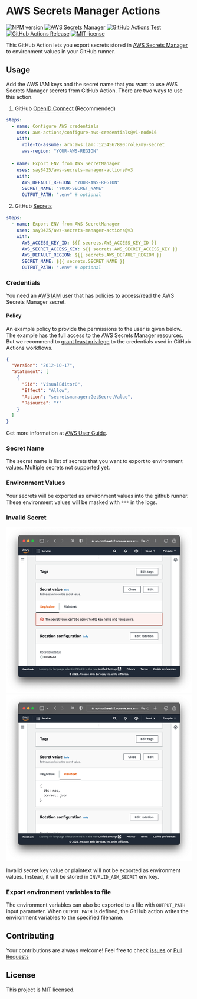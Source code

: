 # AWS Secrets Manager Actions

[![NPM version](https://img.shields.io/npm/v/aws-secrets-manager-actions?color=cb3837&logo=npm)](https://www.npmjs.com/package/aws-secrets-manager-actions)
[![AWS Secrets Manager](https://img.shields.io/badge/AWS-Secrets_Manager-FF9900?logo=Amazon+AWS&logoColor=FF9900)](https://aws.amazon.com/secrets-manager)
[![GitHub Actions Test](https://github.com/say8425/aws-secrets-manager-actions/workflows/Test/badge.svg)](https://github.com/say8425/aws-secrets-manager-actions/actions?query=workflow%3ATest)
[![GitHub Actions Release](https://github.com/say8425/aws-secrets-manager-actions/workflows/Release/badge.svg)](https://github.com/say8425/aws-secrets-manager-actions/actions?query=workflow%3ARelease)
[![MIT license](https://img.shields.io/badge/license-MIT-blue.svg)](https://github.com/say8425/aws-secrets-manager-actions/blob/master/LICENSE)

This GitHub Action lets you export secrets stored in [AWS Secrets Manager](https://aws.amazon.com/secrets-manager) to environment values in your GitHub runner.

## Usage

Add the AWS IAM keys and the secret name that you want to use AWS Secrets Manager secrets from GitHub Action. There are two ways to use this action.

1. GitHub [OpenID Connect](https://docs.github.com/en/actions/deployment/security-hardening-your-deployments/configuring-openid-connect-in-amazon-web-services) (Recommended)

```yaml
steps:
  - name: Configure AWS credentials
    uses: aws-actions/configure-aws-credentials@v1-node16
    with:
      role-to-assume: arn:aws:iam::1234567890:role/my-secret
      aws-region: "YOUR-AWS-REGION"

  - name: Export ENV from AWS SecretManager
    uses: say8425/aws-secrets-manager-actions@v3
    with:
      AWS_DEFAULT_REGION: "YOUR-AWS-REGION"
      SECRET_NAME: "YOUR-SECRET_NAME"
      OUTPUT_PATH: ".env" # optional
```

2. GitHub [Secrets](https://docs.github.com/en/actions/security-guides/encrypted-secrets)

```yaml
steps:
  - name: Export ENV from AWS SecretManager
    uses: say8425/aws-secrets-manager-actions@v3
    with:
      AWS_ACCESS_KEY_ID: ${{ secrets.AWS_ACCESS_KEY_ID }}
      AWS_SECRET_ACCESS_KEY: ${{ secrets.AWS_SECRET_ACCESS_KEY }}
      AWS_DEFAULT_REGION: ${{ secrets.AWS_DEFAULT_REGION }}
      SECRET_NAME: ${{ secrets.SECRET_NAME }}
      OUTPUT_PATH: ".env" # optional
```

### Credentials

You need an [AWS IAM](https://aws.amazon.com/iam) user that has policies to access/read the AWS Secrets Manager secret.

#### Policy

An example policy to provide the permissions to the user is given below. The example has the full access to the AWS Secrets Manager resources.
But we recommend to [grant least privilege](https://docs.aws.amazon.com/IAM/latest/UserGuide/best-practices.html#grant-least-privilege) to the credentials used in GitHub Actions workflows.

```json
{
  "Version": "2012-10-17",
  "Statement": [
    {
      "Sid": "VisualEditor0",
      "Effect": "Allow",
      "Action": "secretsmanager:GetSecretValue",
      "Resource": "*"
    }
  ]
}
```

Get more information at [AWS User Guide](https://docs.aws.amazon.com/secretsmanager/latest/userguide/auth-and-access_identity-based-policies.html#permissions_grant-get-secret-value-to-one-secret).

### Secret Name

The secret name is list of secrets that you want to export to environment values. Multiple secrets not supported yet.

### Environment Values

Your secrets will be exported as environment values into the github runner.
These environment values will be masked with `***` in the logs.

### Invalid Secret

![Invalid Secret Key Value](docs/invalid%20secret%20key%20value.png)
![Invalid Secret Plaintext](docs/invalid%20secret%20plaintext.png)

Invalid secret key value or plaintext will not be exported as environment values.
Instead, it will be stored in `INVALID_ASM_SECRET` env key.

### Export environment variables to file

The environment variables can also be exported to a file with `OUTPUT_PATH` input parameter.
When `OUTPUT_PATH` is defined, the GitHub action writes the environment variables to the specified filename.

## Contributing

Your contributions are always welcome!
Feel free to check [issues](https://github.com/say8425/aws-secrets-manager-action/issues)
or [Pull Requests](https://github.com/say8425/aws-secrets-manager-actions/pulls)

## License

This project is [MIT](https://github.com/say8425/aws-secrets-manager-action/blob/master/LICENSE) licensed.

